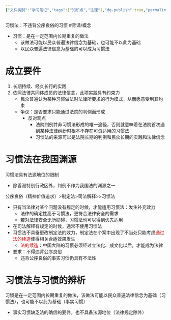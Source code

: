 ```yaml
---
{"文件类别":"学习笔记","tags":["知识点","法理"],"dg-publish":true,"permalink":"/学习笔记studyup/知识点cheese/习惯法/","dgPassFrontmatter":true,"created":"2024-09-26T10:12:43.092+08:00","updated":"2024-10-26T19:09:56.567+08:00"}
---
```


习惯法：不违背公序良俗的习惯 #背诵/概念 
- 习惯：是在一定范围内长期重复的做法
	- 该做法可能以民众普遍法律信念为基础，也可能不以此为基础
	- 以民众普遍法律信念为基础的可以成为习惯法
# 成立要件
1. 长期持续、经久长行的实践
2. 依照法律共同体成员的法律信念，此项实践具有约束力
	- 民众普遍认为某种习惯做法时法律所要求的行为模式，从而愿意受到其约束
	- 争议：是否要求只能通过法院的判例而形成
		- 反对观点
			- 法院判例并非习惯法形成的唯一途径，否则就意味着在法院首次遇到某种法律纠纷时根本不存在可资适用的习惯法
			- 习惯法的来源可以是法院长期的判例和民众长期的实践和法律信念
# 习惯法在我国渊源
习惯法具有法源地位的限制
- 除香港特别行政区外，判例不作为我国法的渊源之一

公序良俗（精神价值追求）>制定法>司法解释>>习惯法
- 只有当法律对某个问题没有规定的时候，才能适用习惯法：发生补充效力
	- 法律的确定性高于习惯法，更符合法律安全的需求
	- 若对法律安全无所妨碍，习惯法也可以得到优先适用
- 在司法解释有规定的时候，通常不使用习惯法
- 习惯法不具备更改制定法的效力，制定法在个案中出现了不当处只能考虑<font color="#c00000">通过法的续造</font>使得相关合适效果发生
	- <font color="#c00000">法的续造</font>：中国大陆的习惯必须经过立法化、成文化以后，才能成为法律
- 要求：不得违背公序良俗
	- 违背公序良俗的事实习惯仍具有不法性

# 习惯法与习惯的辨析
习惯是在一定范围内长期重复的做法，该做法可能以民众普遍法律信念为基础（习惯法），也可能不以此为基础（事实习惯）
- 事实习惯缺乏法的确信的要件，也不具备法源地位（法律规定除外）